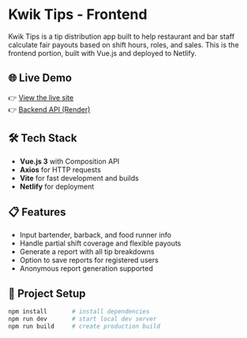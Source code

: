# Kwik Tips - Frontend

Kwik Tips is a tip distribution app built to help restaurant and bar staff calculate fair payouts based on shift hours, roles, and sales. This is the frontend portion, built with Vue.js and deployed to Netlify.

## 🌐 Live Demo

👉 [View the live site](https://your-netlify-link.netlify.app)  
👉 [Backend API (Render)](https://your-render-url.onrender.com)

## 🛠 Tech Stack

- **Vue.js 3** with Composition API
- **Axios** for HTTP requests
- **Vite** for fast development and builds
- **Netlify** for deployment

## 📋 Features

- Input bartender, barback, and food runner info
- Handle partial shift coverage and flexible payouts
- Generate a report with all tip breakdowns
- Option to save reports for registered users
- Anonymous report generation supported

## 🚀 Project Setup

```bash
npm install       # install dependencies
npm run dev       # start local dev server
npm run build     # create production build
